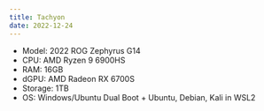 ```yaml
---
title: Tachyon
date: 2022-12-24
---
```

- Model: 2022 ROG Zephyrus G14
- CPU: AMD Ryzen 9 6900HS
- RAM: 16GB
- dGPU: AMD Radeon RX 6700S
- Storage: 1TB
- OS:  Windows/Ubuntu Dual Boot + Ubuntu, Debian, Kali in WSL2
